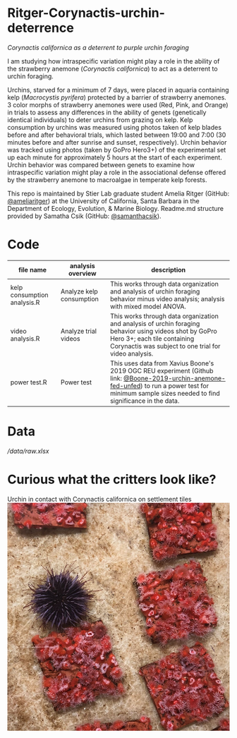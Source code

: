 # Ritger-Corynactis-urchin-deterrence

*Corynactis californica as a deterrent to purple urchin foraging*

I am studying how intraspecific variation might play a role in the ability of the strawberry anemone (*Corynactis californica*) to act as a deterrent to urchin foraging.

Urchins, starved for a minimum of 7 days, were placed in aquaria containing kelp (*Macrocystis pyrifera*) protected by a barrier of strawberry anemones. 3 color morphs of strawberry anemones were used (Red, Pink, and Orange) in trials to assess any differences in the ability of genets (genetically identical individuals) to deter urchins from grazing on kelp. Kelp consumption by urchins was measured using photos taken of kelp blades before and after behavioral trials, which lasted between 19:00 and 7:00 (30 minutes before and after sunrise and sunset, respectively). Urchin behavior was tracked using photos (taken by GoPro Hero3+) of the experimental set up each minute for approximately 5 hours at the start of each experiment. Urchin behavior was compared between genets to examine how intraspecific variation might play a role in the associational defense offered by the strawberry anemone to macroalgae in temperate kelp forests.

This repo is maintained by Stier Lab graduate student Amelia Ritger (GitHub: [@ameliaritger](https://github.com/ameliaritger)) at the University of California, Santa Barbara in the Department of Ecology, Evolution, & Marine Biology. Readme.md structure provided by Samatha Csik (GitHub: [@samanthacsik](https://github.com/@samanthacsik)). 

# Code

file name | analysis overview | description 
---|---|-----------
kelp consumption analysis.R | Analyze kelp consumption | This works through data organization and analysis of urchin foraging behavior minus video analysis; analysis with mixed model ANOVA.
video analysis.R | Analyze trial videos | This works through data organization and analysis of urchin foraging behavior using videos shot by GoPro Hero 3+; each tile containing Corynactis was subject to one trial for video analysis.
power test.R | Power test | This uses data from Xavius Boone's 2019 OGC REU experiment (Github link: [@Boone-2019-urchin-anemone-fed-unfed](https://github.com/stier-lab/Boone-2019-urchin-anemone-fed-unfed)) to run a power test for minimum sample sizes needed to find significance in the data.

# Data 
*/data/raw.xlsx*

# Curious what the critters look like?
Urchin in contact with Corynactis californica on settlement tiles
![Alt text](/media/Corynactis_urchin.jpg?raw=true "Urchin in contact with Corynactis californica on settlement tiles")